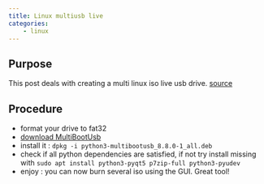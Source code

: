 ```yaml
---
title: Linux multiusb live
categories:
    - linux
---
```

## Purpose
This post deals with creating a multi linux iso live usb drive. [source](https://itsfoss.com/multiple-linux-one-usb/)

##  Procedure

* format your drive to fat32
* [download MultiBootUsb](https://github.com/mbusb/multibootusb/releases/download/v8.8.0/python3-multibootusb_8.8.0-1_all.deb)
* install it : `dpkg -i python3-multibootusb_8.8.0-1_all.deb`
* check if all python dependencies are satisfied, if not try install missing with `sudo apt install python3-pyqt5 p7zip-full python3-pyudev`
* enjoy : you can now burn several iso using the GUI. Great tool!